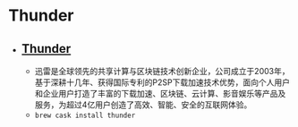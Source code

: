 # Thunder
- [Thunder](https://www.xunlei.com/)
  -      
  - 迅雷是全球领先的共享计算与区块链技术创新企业，公司成立于2003年，基于深耕十几年、获得国际专利的P2SP下载加速技术优势，面向个人用户和企业用户打造了丰富的下载加速、区块链、云计算、影音娱乐等产品及服务，为超过4亿用户创造了高效、智能、安全的互联网体验。
  - `brew cask install thunder`
